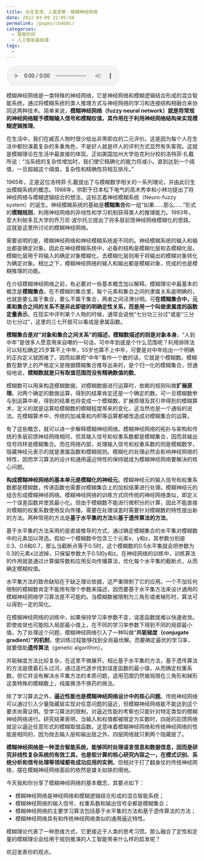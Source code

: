 ```yaml
---
title: 水无至清，人莫至察：模糊神经网络
date: 2022-03-09 22:05:58
permalink: /pages/cb4b8c/
categories:
  - 极客时间
  - 人工智能基础课
tags:
  - 
---
```

<audio title="21人工神经网络.水无至清，人莫至察：模糊神经网络" src="https://static001.geekbang.org/resource/audio/dc/9b/dc91747273a8bf8735bb4ed0c0a05f9b.mp3" controls="controls"></audio> 
<p>模糊神经网络是一类特殊的神经网络，它是神经网络和模糊逻辑结合形成的混合智能系统，通过将模糊系统的类人推理方式与神经网络的学习和连接结构相融合来协同这两种技术。简单来说，<strong>模糊神经网络（fuzzy neural network）就是将常规的神经网络赋予模糊输入信号和模糊权值，其作用在于利用神经网络结构来实现模糊逻辑推理</strong>。</p>
<p>在生活中，我们在臧否人物时很少给出非黑即白的二元评价。这是因为每个人在生活中都扮演着复杂的多重角色，不是好人就是坏人的评判方式显然有失客观。这就是模糊理论在生活中最直接的体现。正如美国加州大学伯克利分校的洛特菲·扎戴所说：“当系统的复杂性增加时，我们使它精确化的能力将减小。直到达到一个阈值，一旦超越这个阈值，复杂性和精确性将相互排斥。”</p>
<p>1965年，正是这位洛特菲·扎戴提出了与模糊数学相关的一系列理论，并由此衍生出模糊系统的概念。1988年，供职于日本松下电气的高木秀幸和小林功提出了将神经网络与模糊逻辑结合的想法，这标志着神经模糊系统（Neuro-fuzzy system）的诞生。神经模糊系统的基础是<strong>模糊集合</strong>和一组“如果......那么......”形式的<strong>模糊规则</strong>，利用神经网络的非线性和学习机制获得类人的推理能力。1993年，意大利帕多瓦大学的乔万尼·波尔托兰提出了将多层前馈神经网络模糊化的思路，这就是这里所讨论的模糊神经网络。</p>
<p>需要说明的是，模糊神经网络和神经模糊系统是不同的。神经模糊系统的输入和输出都是确定对象。因此在神经模糊系统中，必备的结构是模糊化层和去模糊化层。模糊化层用于将输入的确定对象模糊化，去模糊化层则用于将输出的模糊对象转化为确定对象。相比之下，模糊神经网络的输入和输出都是模糊对象，完成的也是模糊推理的功能。</p>
<p>在介绍模糊神经网络之前，有必要对一些基本概念加以解释。模糊理论中最基本的概念是<strong>模糊集合</strong>。在不模糊的集合里，每个元素和集合之间的隶属关系是明确的，也就是要么属于集合，要么不属于集合，两者之间泾渭分明。可<strong>在模糊集合中，元素和集合之间的关系不是非此即彼的明确定性关系，而是用一个叫做隶属度的函数定量表示</strong>。在现实中评判某个人物的时候，通常会说他“七分功三分过”或是“三分功七分过”，这里的三七开就可以看成是隶属函数。</p>
<!-- [[[read_end]]] -->
<p><strong>模糊集合是对“对象和集合之间关系”的描述，模糊数描述的则是对象本身</strong>。“人到中年”是很多人愿意用来自嘲的一句话，可中年到底是个什么范围呢？利用排除法可以轻松确定25岁算不上中年，55岁也算不上中年，可要是对中年给出一个明确的正向定义就困难了。因而如果把“中年”看作一个数的话，它就是个模糊数。模糊数在数学上的严格定义是根据模糊集合推导出来的，是个归一化的模糊集合，但通俗地说，<strong>模糊数就是只有取值范围而没有精确数值的数</strong>。</p>
<p>模糊数可以用来构造模糊数据，对模糊数据进行运算时，依赖的规则叫做<strong>扩展原理</strong>。对两个确定的数做运算，得到的结果肯定还是一个确定的数。可一旦模糊数参与到运算中来，得到的结果也将变成一个模糊数。扩展原理及其引申得到的模糊算术，定义的就是运算给模糊数的模糊程度带来的变化，这当然也是一个通俗的说法。在模糊算术中，传统的加减乘和内积等运算都被改造成对模糊集合的运算。</p>
<p>有了这些概念，就可以进一步解释模糊神经网络。模糊神经网络的拓扑与架构和传统的多层前馈神经网络相同，但其输入信号和权重系数都是模糊集合，因而其输出信号同样是模糊集合。而在网络内部，处理输入信号和权重系数的则是模糊数学，隐藏神经元表示的就是隶属函数和模糊规则。模糊化的处理必然会影响神经网络的特性，因而学习算法的设计和通用逼近特性的保持就成为模糊神经网络要解决的核心问题。</p>
<p><strong>构成模糊神经网络的基本单元是模糊化的神经元</strong>。模糊神经元的输入信号和权重系数都是模糊数，传递函数也需要对模糊集合上的加权结果进行处理。模糊神经元的组合形成模糊神经网络。模糊神经网络的训练方式同传统的神经网络类似，即定义一个误差函数并使其最小化。但由于模糊数不能进行微积分的计算，因此不能直接对模糊的权重系数使用反向传播，需要在处理误差时需要针对模糊数的特性提出新的方法。两种常用的方法是<strong>基于水平集的方法</strong>和<strong>基于遗传算法的方法</strong>。</p>
<p>基于水平集的方法采用的是直接推导的方式，通过确定模糊集合的水平集对模糊数中的元素加以筛选。假如一个模糊数中包含三个元素x、y和z，其参数分别是0.3、0.6和0.7，那么当截断点等于0.5时，这个模糊数的0.5水平集就会把参数为0.3的元素x过滤掉，只保留参数大于0.5的y和z。在神经网络的训练中，训练算法的作用就是通过计算偏导数和应用反向传播算法，优化每个水平集的截断点，从而确定模糊权值。</p>
<p>水平集方法的致命缺陷在于缺乏理论依据，这严重限制了它的应用。一个不加任何限制的模糊数肯定不能用有限个参数来描述，因而要基于水平集方法来设计通用的模糊神经网络学习算法是不可能的。当模糊数被限制为三角形或者梯形时，算法可以得到一定的简化。</p>
<p>在模糊神经网络的训练中，如果保持学习率参数不变，误差函数就难以快速收敛。即使收敛也可能陷入局部最小值上，在不同的学习率参数下得到不同的局部最小值。为了处理这个问题，模糊神经网络引入了一种叫做“<strong>共轭梯度（conjugate gradient）”的机制</strong>，使训练过程能够找到全局最优解。而要确定最优的学习率，就要借助<strong>遗传算法</strong>（genetic algorithm）。</p>
<p>共轭梯度方法比较复杂，在这里不做展开。相比基于水平集的方法，基于遗传算法的方法是摸着石头过河，通过迭代逐步找到误差函数的最小值，从而确定权重系数。但它并没有解决水平集方法的本质问题，适用范围仍然被局限在三角形和梯形这类特殊的模糊数上，纯属换汤不换药的做法。</p>
<p>除了学习算法之外，<strong>逼近性能也是模糊神经网络设计中的核心问题</strong>。传统神经网络可以通过引入少量隐藏层实现对任意问题的逼近，但模糊神经网络能不能达到这个要求尚需证明。受学习算法的限制，对逼近性能的考察也只能针对特定类型的模糊神经网络进行。研究结果表明，当输入和权值都被限定为实数时，四层的前馈网络就足以逼近任意形式的模糊取值函数。这意味着模糊神经网络和传统神经网络的性能是相同的，因为抛去输入层和输出层之外，四层网络就只剩两个隐藏层了。</p>
<p><strong>模糊神经网络是一种混合智能系统，能够同时处理语言信息和数据信息，因而是研究非线性复杂系统的有效工具，也是软计算的核心研究内容之一，在模式识别、系统分析和信号处理等领域都有成功应用的实例</strong>。但相对于打了翻身仗的传统神经网络，摆在模糊神经网络面前的依然是雄关如铁的境地。</p>
<p>今天我和你分享了模糊神经网络的基本概念，其要点如下：</p>
<ul>
<li>模糊神经网络是神经网络和模糊逻辑结合形成的混合智能系统；</li>
<li>模糊神经网络的输入信号、权重系数和输出信号全都是模糊集合；</li>
<li>模糊神经网络的主要学习算法包括基于水平集的方法和基于遗传算法的方法；</li>
<li>模糊神经网络具有和传统神经网络类似的通用逼近特性。</li>
</ul>
<p>模糊理论代表了一种思维方式，它更接近于人类的思考习惯。那么融合了定性和定量的模糊理论会给用于规则推演的人工智能带来什么样的启发呢？</p>
<p>欢迎发表你的观点。</p>
<p><img src="https://static001.geekbang.org/resource/image/5d/e1/5d8c880ee0e5dd330df08e9db32558e1.jpg" alt=""></p>
<p></p>
